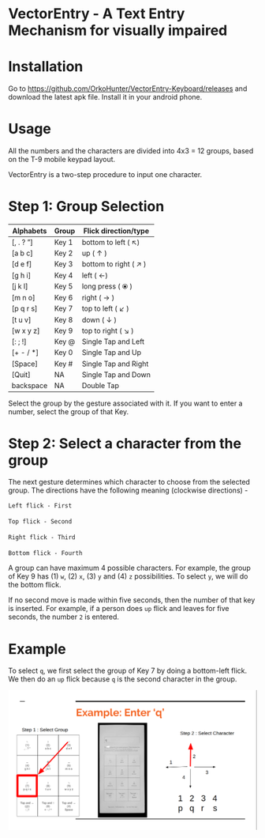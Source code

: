 # VectorEntry - A Text Entry Mechanism for visually impaired

# Installation

Go to https://github.com/OrkoHunter/VectorEntry-Keyboard/releases and download the latest apk file. Install it in your android phone.

# Usage

All the numbers and the characters are divided into 4x3 = 12 groups, based on the T-9 mobile keypad layout.

VectorEntry is a two-step procedure to input one character.

# Step 1: Group Selection

| Alphabets | Group  | Flick direction/type  |
| --------- | ------ | --------------------- |
| [, . ? ”] | Key 1  | bottom to left ( ↖)   |
| [a b c]   | Key 2  | up ( ↑ )              |
| [d e f]   | Key 3  | bottom to right ( ↗ ) |
| [g h i]   | Key 4  | left ( ←)             |
| [j k l]   | Key 5  | long press ( ⦿ )      |
| [m n o]   | Key 6  | right ( → )           |
| [p q r s] | Key 7  | top to left ( ↙ )     |
| [t u v]   | Key 8  | down ( ↓ )            |
| [w x y z] | Key 9  | top to right ( ↘ )    |
| [: ; !]   | Key @  | Single Tap and Left   |
| [+ - / *] | Key 0  | Single Tap and Up     |
| [Space]   | Key #  | Single Tap and Right  |
| [Quit]    | NA     | Single Tap and Down   |
| backspace | NA     | Double Tap            |

Select the group by the gesture associated with it. If you want to enter a number, select the group of that Key.

# Step 2: Select a character from the group

The next gesture determines which character to choose from the selected group. The directions have the following meaning (clockwise directions) -

```
Left flick - First

Top flick - Second

Right flick - Third

Bottom flick - Fourth
```

A group can have maximum 4 possible characters. For example, the group of Key 9 has (1) `w`, (2) `x`, (3) `y` and (4) `z` possibilities. To select `y`, we will do the bottom flick.

If no second move is made within five seconds, then the number of that key is inserted. For example, if a person does `up` flick and leaves for five seconds, the number `2` is entered.

# Example

To select `q`, we first select the group of Key 7 by doing a bottom-left flick. We then do an `up` flick because `q` is the second character in the group.

![Example to enter q](images/how-to-select-q-new.png)
